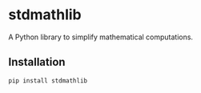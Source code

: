 # stdmathlib

A Python library to simplify mathematical computations.

## Installation

```bash
pip install stdmathlib